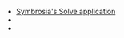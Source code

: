 - [Symbrosia's Solve application](https://solve.mit.edu/challenges/sustainable-food-systems/solutions/31532/application)
-
-